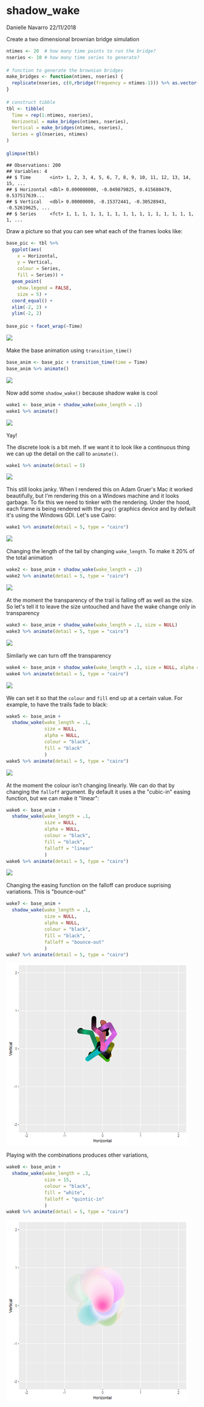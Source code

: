 shadow\_wake
================
Danielle Navarro
22/11/2018

Create a two dimensional brownian bridge simulation

``` r
ntimes <- 20  # how many time points to run the bridge?
nseries <- 10 # how many time series to generate?

# function to generate the brownian bridges
make_bridges <- function(ntimes, nseries) {
  replicate(nseries, c(0,rbridge(frequency = ntimes-1))) %>% as.vector()
}

# construct tibble
tbl <- tibble(
  Time = rep(1:ntimes, nseries),
  Horizontal = make_bridges(ntimes, nseries),
  Vertical = make_bridges(ntimes, nseries),
  Series = gl(nseries, ntimes)
)

glimpse(tbl)
```

    ## Observations: 200
    ## Variables: 4
    ## $ Time       <int> 1, 2, 3, 4, 5, 6, 7, 8, 9, 10, 11, 12, 13, 14, 15, ...
    ## $ Horizontal <dbl> 0.000000000, -0.049879825, 0.415680479, 0.537517639...
    ## $ Vertical   <dbl> 0.00000000, -0.15372441, -0.30528943, -0.52619625, ...
    ## $ Series     <fct> 1, 1, 1, 1, 1, 1, 1, 1, 1, 1, 1, 1, 1, 1, 1, 1, 1, ...

Draw a picture so that you can see what each of the frames looks like:

``` r
base_pic <- tbl %>%
  ggplot(aes(
    x = Horizontal, 
    y = Vertical, 
    colour = Series,
    fill = Series)) + 
  geom_point(
    show.legend = FALSE,
    size = 5) + 
  coord_equal() + 
  xlim(-2, 2) + 
  ylim(-2, 2)

base_pic + facet_wrap(~Time)
```

![](shadow_wake_files/figure-markdown_github/basepic-1.png)

Make the base animation using `transition_time()`

``` r
base_anim <- base_pic + transition_time(time = Time) 
base_anim %>% animate()
```

![](shadow_wake_files/figure-markdown_github/baseanim-1.gif)

Now add some `shadow_wake()` because shadow wake is cool

``` r
wake1 <- base_anim + shadow_wake(wake_length = .1)
wake1 %>% animate()
```

![](shadow_wake_files/figure-markdown_github/wake1-1.gif)

Yay!

The discrete look is a bit meh. If we want it to look like a continuous thing we can up the detail on the call to `animate()`.

``` r
wake1 %>% animate(detail = 5)
```

![](shadow_wake_files/figure-markdown_github/wake1_detail-1.gif)

This still looks janky. When I rendered this on Adam Gruer's Mac it worked beautifully, but I'm rendering this on a Windows machine and it looks garbage. To fix this we need to tinker with the rendering. Under the hood, each frame is being rendered with the `png()` graphics device and by default it's using the Windows GDI. Let's use Cairo:

``` r
wake1 %>% animate(detail = 5, type = "cairo")
```

![](shadow_wake_files/figure-markdown_github/wake1_cairo-1.gif)

Changing the length of the tail by changing `wake_length`. To make it 20% of the total animation

``` r
wake2 <- base_anim + shadow_wake(wake_length = .2)
wake2 %>% animate(detail = 5, type = "cairo")
```

![](shadow_wake_files/figure-markdown_github/wake2-1.gif)

At the moment the transparency of the trail is falling off as well as the size. So let's tell it to leave the size untouched and have the wake change only in transparency

``` r
wake3 <- base_anim + shadow_wake(wake_length = .1, size = NULL)
wake3 %>% animate(detail = 5, type = "cairo")
```

![](shadow_wake_files/figure-markdown_github/wake3-1.gif)

Similarly we can turn off the transparency

``` r
wake4 <- base_anim + shadow_wake(wake_length = .1, size = NULL, alpha = NULL)
wake4 %>% animate(detail = 5, type = "cairo")
```

![](shadow_wake_files/figure-markdown_github/wake4-1.gif)

We can set it so that the `colour` and `fill` end up at a certain value. For example, to have the trails fade to black:

``` r
wake5 <- base_anim + 
  shadow_wake(wake_length = .1, 
              size = NULL, 
              alpha = NULL,
              colour = "black",
              fill = "black"
              )
wake5 %>% animate(detail = 5, type = "cairo")
```

![](shadow_wake_files/figure-markdown_github/wake5-1.gif)

At the moment the colour isn't changing linearly. We can do that by changing the `falloff` argument. By default it uses a the "cubic-in" easing function, but we can make it "linear":

``` r
wake6 <- base_anim + 
  shadow_wake(wake_length = .1, 
              size = NULL, 
              alpha = NULL,
              colour = "black",
              fill = "black",
              falloff = "linear"
              )
wake6 %>% animate(detail = 5, type = "cairo")
```

![](shadow_wake_files/figure-markdown_github/wake6-1.gif)

Changing the easing function on the falloff can produce suprising variations. This is "bounce-out"

``` r
wake7 <- base_anim + 
  shadow_wake(wake_length = .1, 
              size = NULL, 
              alpha = NULL,
              colour = "black",
              fill = "black",
              falloff = "bounce-out"
              )
wake7 %>% animate(detail = 5, type = "cairo")
```

![](shadow_wake_files/figure-markdown_github/wake7-1.gif)

Playing with the combinations produces other variations,

``` r
wake8 <- base_anim + 
  shadow_wake(wake_length = .3, 
              size = 15, 
              colour = "black",
              fill = "white",
              falloff = "quintic-in"
              )
wake8 %>% animate(detail = 5, type = "cairo")
```

![](shadow_wake_files/figure-markdown_github/wake8-1.gif)
